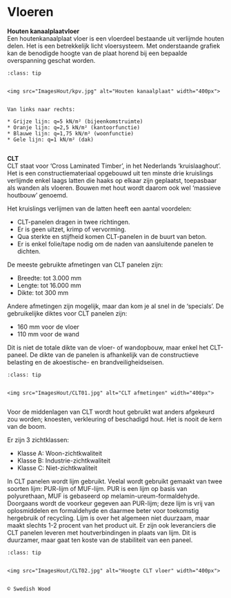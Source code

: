 # Vloeren


**Houten kanaalplaatvloer**  
Een houtenkanaalplaat vloer is een vloerdeel bestaande uit verlijmde houten delen. Het is een betrekkelijk licht vloersysteem. Met onderstaande grafiek kan de benodigde hoogte van de plaat horend bij een bepaalde overspanning geschat worden.


`````{admonition} Houten kanaalplaat
:class: tip


<img src="ImagesHout/kpv.jpg" alt="Houten kanaalplaat" width="400px">


Van links naar rechts:

* Grijze lijn: q=5 kN/m² (bijeenkomstruimte)
* Oranje lijn: q=2,5 kN/m² (kantoorfunctie)
* Blauwe lijn: q=1,75 kN/m² (woonfunctie)
* Gele lijn: q=1 kN/m² (dak)


`````



**CLT**  
CLT staat voor ‘Cross Laminated Timber’, in het Nederlands ‘kruislaaghout’. Het is een constructiemateriaal opgebouwd uit ten minste drie kruislings verlijmde enkel laags latten die haaks op elkaar zijn geplaatst, toepasbaar als wanden als vloeren. Bouwen met hout wordt daarom ook wel ‘massieve houtbouw’ genoemd.

Het kruislings verlijmen van de latten heeft een aantal voordelen:

- CLT-panelen dragen in twee richtingen.
- Er is geen uitzet, krimp of vervorming.
- Qua sterkte en stijfheid komen CLT-panelen in de buurt van beton.
- Er is enkel folie/tape nodig om de naden van aansluitende panelen te dichten.

De meeste gebruikte afmetingen van CLT panelen zijn:

- Breedte: tot 3.000 mm
- Lengte: tot 16.000 mm
- Dikte: tot 300 mm

Andere afmetingen zijn mogelijk, maar dan kom je al snel in de ‘specials’. De gebruikelijke diktes voor CLT panelen zijn:

- 160 mm voor de vloer
- 110 mm voor de wand

Dit is niet de totale dikte van de vloer- of wandopbouw, maar enkel het CLT-paneel. De dikte van de panelen is afhankelijk van de constructieve belasting en de akoestische- en brandveiligheidseisen.


`````{admonition} Meest voorkomende afmetingen CLT
:class: tip


<img src="ImagesHout/CLT01.jpg" alt="CLT afmetingen" width="400px">


`````

Voor de middenlagen van CLT wordt hout gebruikt wat anders afgekeurd zou worden; knoesten, verkleuring of beschadigd hout. Het is nooit de kern van de boom.

Er zijn 3 zichtklassen:

- Klasse A: Woon-zichtkwaliteit
- Klasse B: Industrie-zichtkwaliteit
- Klasse C: Niet-zichtkwaliteit

In CLT panelen wordt lijm gebruikt. Veelal wordt gebruikt gemaakt van twee soorten lijm: PUR-lijm of MUF-lijm. PUR is een lijm op basis van polyurethaan, MUF is gebaseerd op melamin-ureum-formaldehyde. Doorgaans wordt de voorkeur gegeven aan PUR-lijm; deze lijm is vrij van oplosmiddelen en formaldehyde en daarmee beter voor toekomstig hergebruik of recycling. Lijm is over het algemeen niet duurzaam, maar maakt slechts 1-2 procent van het product uit. Er zijn ook leveranciers die CLT panelen leveren met houtverbindingen in plaats van lijm. Dit is duurzamer, maar gaat ten koste van de stabiliteit van een paneel.


`````{admonition} Hoogte CLT vloer
:class: tip


<img src="ImagesHout/CLT02.jpg" alt="Hoogte CLT vloer" width="400px">


© Swedish Wood


`````